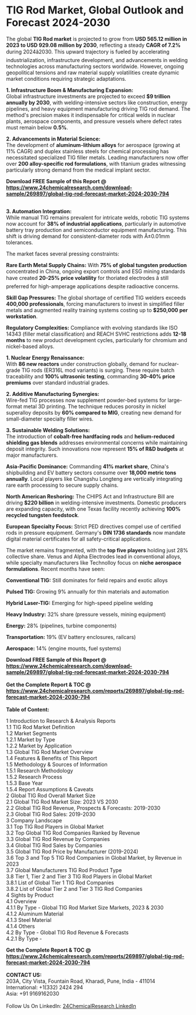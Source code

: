 <h1>TIG Rod Market, Global Outlook and Forecast 2024-2030</h1><p>The global <strong>TIG Rod market</strong> is projected to grow from <strong>USD 565.12 million in 2023 to USD 929.08 million by 2030</strong>, reflecting a steady <strong>CAGR of 7.2%</strong> during 2024â2030. This upward trajectory is fueled by accelerating industrialization, infrastructure development, and advancements in welding technologies across manufacturing sectors worldwide. However, ongoing geopolitical tensions and raw material supply volatilities create dynamic market conditions requiring strategic adaptations.</p><p><strong>1. Infrastructure Boom &amp; Manufacturing Expansion:</strong><br>
Global infrastructure investments are projected to exceed <strong>$9 trillion annually by 2030</strong>, with welding-intensive sectors like construction, energy pipelines, and heavy equipment manufacturing driving TIG rod demand. The method's precision makes it indispensable for critical welds in nuclear plants, aerospace components, and pressure vessels where defect rates must remain below <strong>0.5%</strong>.</p><p><strong>2. Advancements in Material Science:</strong><br>
The development of <strong>aluminum-lithium alloys</strong> for aerospace (growing at 11% CAGR) and duplex stainless steels for chemical processing has necessitated specialized TIG filler metals. Leading manufacturers now offer over <strong>200 alloy-specific rod formulations</strong>, with titanium grades witnessing particularly strong demand from the medical implant sector.</p><div><b>Download FREE Sample of this Report @ 
            <a href="https://www.24chemicalresearch.com/download-sample/269897/global-tig-rod-forecast-market-2024-2030-794">
            https://www.24chemicalresearch.com/download-sample/269897/global-tig-rod-forecast-market-2024-2030-794</a></b></div><br><p><strong>3. Automation Integration:</strong><br>
While manual TIG remains prevalent for intricate welds, robotic TIG systems now account for <strong>38% of industrial applications</strong>, particularly in automotive battery tray production and semiconductor equipment manufacturing. This shift is driving demand for consistent-diameter rods with Â±0.01mm tolerances.</p><p>The market faces several pressing constraints:</p><p><strong>Rare Earth Metal Supply Chains:</strong> With <strong>75% of global tungsten production</strong> concentrated in China, ongoing export controls and ESG mining standards have created <strong>20-25% price volatility</strong> for thoriated electrodes â still preferred for high-amperage applications despite radioactive concerns.</p><p><strong>Skill Gap Pressures:</strong> The global shortage of certified TIG welders exceeds <strong>400,000 professionals</strong>, forcing manufacturers to invest in simplified filler metals and augmented reality training systems costing up to <strong>$250,000 per workstation</strong>.</p><p><strong>Regulatory Complexities:</strong> Compliance with evolving standards like ISO 14343 (filler metal classification) and REACH SVHC restrictions adds <strong>12-18 months</strong> to new product development cycles, particularly for chromium and nickel-based alloys.</p><p><strong>1. Nuclear Energy Renaissance:</strong><br>
With <strong>86 new reactors</strong> under construction globally, demand for nuclear-grade TIG rods (ER316L mod variants) is surging. These require batch traceability and <strong>100% ultrasonic testing</strong>, commanding <strong>30-40% price premiums</strong> over standard industrial grades.</p><p><strong>2. Additive Manufacturing Synergies:</strong><br>
Wire-fed TIG processes now supplement powder-bed systems for large-format metal 3D printing. The technique reduces porosity in nickel superalloy deposits by <strong>60% compared to MIG</strong>, creating new demand for small-diameter specialty filler wires.</p><p><strong>3. Sustainable Welding Solutions:</strong><br>
The introduction of <strong>cobalt-free hardfacing rods</strong> and <strong>helium-reduced shielding gas blends</strong> addresses environmental concerns while maintaining deposit integrity. Such innovations now represent <strong>15% of R&amp;D budgets</strong> at major manufacturers.</p><p><strong>Asia-Pacific Dominance:</strong> Commanding <strong>41% market share</strong>, China's shipbuilding and EV battery sectors consume over <strong>18,000 metric tons annually</strong>. Local players like Changshu Longteng are vertically integrating rare earth processing to secure supply chains.</p><p><strong>North American Reshoring:</strong> The CHIPS Act and Infrastructure Bill are driving <strong>$220 billion</strong> in welding-intensive investments. Domestic producers are expanding capacity, with one Texas facility recently achieving <strong>100% recycled tungsten feedstock</strong>.</p><p><strong>European Specialty Focus:</strong> Strict PED directives compel use of certified rods in pressure equipment. Germany's <strong>DIN 1736 standards</strong> now mandate digital material certificates for all safety-critical applications.</p><p>The market remains fragmented, with the <strong>top five players</strong> holding just 28% collective share. Venus and Alpha Electrodes lead in conventional alloys, while specialty manufacturers like Technolloy focus on <strong>niche aerospace formulations</strong>. Recent months have seen:</p><p><strong>Conventional TIG:</strong> Still dominates for field repairs and exotic alloys</p><p><strong>Pulsed TIG:</strong> Growing 9% annually for thin materials and automation</p><p><strong>Hybrid Laser-TIG:</strong> Emerging for high-speed pipeline welding</p><p><strong>Heavy Industry:</strong> 32% share (pressure vessels, mining equipment)</p><p><strong>Energy:</strong> 28% (pipelines, turbine components)</p><p><strong>Transportation:</strong> 19% (EV battery enclosures, railcars)</p><p><strong>Aerospace:</strong> 14% (engine mounts, fuel systems)</p><div><b>Download FREE Sample of this Report @ 
            <a href="https://www.24chemicalresearch.com/download-sample/269897/global-tig-rod-forecast-market-2024-2030-794">
            https://www.24chemicalresearch.com/download-sample/269897/global-tig-rod-forecast-market-2024-2030-794</a></b></div><br><div><b>Get the Complete Report & TOC @ 
            <a href="https://www.24chemicalresearch.com/reports/269897/global-tig-rod-forecast-market-2024-2030-794">
            https://www.24chemicalresearch.com/reports/269897/global-tig-rod-forecast-market-2024-2030-794</a></b></div><br>
            <b>Table of Content:</b><p>1 Introduction to Research & Analysis Reports<br />
    1.1 TIG Rod Market Definition<br />
    1.2 Market Segments<br />
        1.2.1 Market by Type<br />
        1.2.2 Market by Application<br />
    1.3 Global TIG Rod Market Overview<br />
    1.4 Features & Benefits of This Report<br />
    1.5 Methodology & Sources of Information<br />
        1.5.1 Research Methodology<br />
        1.5.2 Research Process<br />
        1.5.3 Base Year<br />
        1.5.4 Report Assumptions & Caveats<br />
2 Global TIG Rod Overall Market Size<br />
    2.1 Global TIG Rod Market Size: 2023 VS 2030<br />
    2.2 Global TIG Rod Revenue, Prospects & Forecasts: 2019-2030<br />
    2.3 Global TIG Rod Sales: 2019-2030<br />
3 Company Landscape<br />
    3.1 Top TIG Rod Players in Global Market<br />
    3.2 Top Global TIG Rod Companies Ranked by Revenue<br />
    3.3 Global TIG Rod Revenue by Companies<br />
    3.4 Global TIG Rod Sales by Companies<br />
    3.5 Global TIG Rod Price by Manufacturer (2019-2024)<br />
    3.6 Top 3 and Top 5 TIG Rod Companies in Global Market, by Revenue in 2023<br />
    3.7 Global Manufacturers TIG Rod Product Type<br />
    3.8 Tier 1, Tier 2 and Tier 3 TIG Rod Players in Global Market<br />
        3.8.1 List of Global Tier 1 TIG Rod Companies<br />
        3.8.2 List of Global Tier 2 and Tier 3 TIG Rod Companies<br />
4 Sights by Product<br />
    4.1 Overview<br />
        4.1.1 By Type - Global TIG Rod Market Size Markets, 2023 & 2030<br />
        4.1.2 Aluminum Material<br />
        4.1.3 Steel Material<br />
        4.1.4 Others<br />
    4.2 By Type - Global TIG Rod Revenue & Forecasts<br />
        4.2.1 By Type - </p><div><b>Get the Complete Report & TOC @ 
            <a href="https://www.24chemicalresearch.com/reports/269897/global-tig-rod-forecast-market-2024-2030-794">
            https://www.24chemicalresearch.com/reports/269897/global-tig-rod-forecast-market-2024-2030-794</a></b></div><br><b>CONTACT US:</b><br>
            203A, City Vista, Fountain Road, Kharadi, Pune, India - 411014<br>
            International: +1(332) 2424 294<br>
            Asia: +91 9169162030 <br><br>
            Follow Us On LinkedIn: <a href="https://www.linkedin.com/company/24chemicalresearch/">24ChemicalResearch LinkedIn</a>